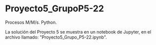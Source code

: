 # Proyecto5_GrupoP5-22
Procesos M/M/s. Python.

La solución del Proyecto 5 se muestra en un notebook de Jupyter, en el archivo llamado: "Proyecto5_Grupo_P5-22.ipynb".
